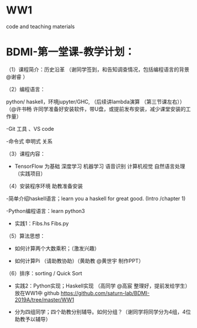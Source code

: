 # WW1 
code and teaching materials 

# BDMI-第一堂课-教学计划：

（1）课程简介：历史沿革 （谢同学签到，和告知调查情况，包括编程语言的背景@谢睿 ） 

（2）编程语言：

python/ haskell，环境jupyter/GHC, （后续讲lambda演算 （第三节课左右））（@许书畅 许同学准备好安装软件，带U盘，或提前发布安装，减少课堂安装的工作量）

-Git 工具 、VS code 


-命令式 申明式 关系

（3）课程内容：
- TensorFlow 为基础 深度学习 机器学习 语音识别 计算机视觉 自然语言处理（实践项目）

（4）安装程序环境  助教准备安装 

-简单介绍haskell语言；learn you a haskell for great good. (Intro /chapter 1)

-Python编程语言：learn python3  

- 实践1：Fibs.hs Fibs.py

（5）算法思想：

- 如何计算两个大数乘积；（激发兴趣）

- 如何计算Pi （请助教协助）（黄助教 @黄世宇 制作PPT）

（6）排序：sorting / Quick Sort

- 实践2：Python实现；Haskell实现 （高同学 @高宸 整理好，提前发给学生）放在WW1中 github https://github.com/saturn-lab/BDMI-2019A/tree/master/WW1


- 分为四组同学；四个助教分别辅导。如何分组？（谢同学将同学分为4组，4位助教予以辅导） 

